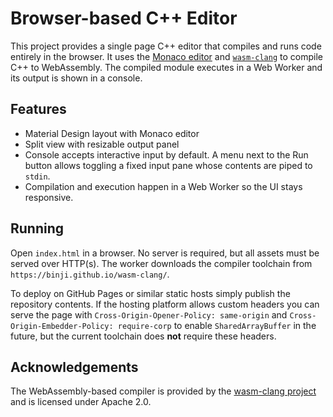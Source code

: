 # Browser-based C++ Editor

This project provides a single page C++ editor that compiles and runs code
entirely in the browser. It uses the [Monaco editor](https://microsoft.github.io/monaco-editor/)
and [`wasm-clang`](https://github.com/binji/wasm-clang) to compile C++ to WebAssembly.
The compiled module executes in a Web Worker and its output is shown in a console.

## Features

- Material Design layout with Monaco editor
- Split view with resizable output panel
- Console accepts interactive input by default. A menu next to the Run button
  allows toggling a fixed input pane whose contents are piped to `stdin`.
- Compilation and execution happen in a Web Worker so the UI stays responsive.

## Running

Open `index.html` in a browser. No server is required, but all assets must be
served over HTTP(s). The worker downloads the compiler toolchain from
`https://binji.github.io/wasm-clang/`.

To deploy on GitHub Pages or similar static hosts simply publish the repository
contents. If the hosting platform allows custom headers you can serve the page
with `Cross-Origin-Opener-Policy: same-origin` and
`Cross-Origin-Embedder-Policy: require-corp` to enable `SharedArrayBuffer` in the
future, but the current toolchain does **not** require these headers.

## Acknowledgements

The WebAssembly-based compiler is provided by the
[wasm-clang project](https://github.com/binji/wasm-clang) and is licensed under
Apache 2.0.
